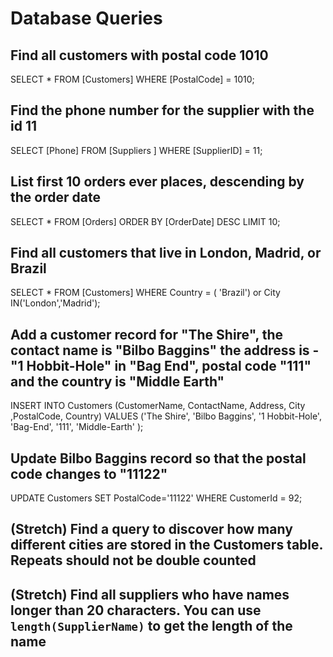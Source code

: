 # Database Queries

## Find all customers with postal code 1010

SELECT * FROM [Customers] 
WHERE [PostalCode] = 1010; 

## Find the phone number for the supplier with the id 11

SELECT [Phone] FROM [Suppliers ]
WHERE [SupplierID] = 11;

## List first 10 orders ever places, descending by the order date

SELECT * FROM [Orders]
ORDER BY [OrderDate] DESC LIMIT 10;

## Find all customers that live in London, Madrid, or Brazil 

SELECT * FROM [Customers] 
WHERE Country = ( 'Brazil') or City IN('London','Madrid');

## Add a customer record for "The Shire", the contact name is "Bilbo Baggins" the address is -"1 Hobbit-Hole" in "Bag End", postal code "111" and the country is "Middle Earth"

INSERT INTO Customers (CustomerName, ContactName, Address, City ,PostalCode, Country)
VALUES ('The Shire', 'Bilbo Baggins', '1 Hobbit-Hole', 'Bag-End', '111', 'Middle-Earth' );

## Update Bilbo Baggins record so that the postal code changes to "11122"

UPDATE Customers SET PostalCode='11122' WHERE CustomerId = 92;

## (Stretch) Find a query to discover how many different cities are stored in the Customers table. Repeats should not be double counted

## (Stretch) Find all suppliers who have names longer than 20 characters. You can use `length(SupplierName)` to get the length of the name
